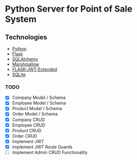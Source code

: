 # Python Server for Point of Sale System

## Technologies

- [Python](https://www.python.org/)
- [Flask](https://flask.palletsprojects.com/en/1.1.x/)
- [SQLAlchemy](https://www.sqlalchemy.org/)
- [Marshmallow](https://marshmallow.readthedocs.io/en/stable/)
- [FLASK-JWT-Extended](https://flask-jwt-extended.readthedocs.io/en/stable/)
- [SQLite](https://www.sqlite.org/index.html)

### TODO

- [x] Company Model / Schema
- [x] Employee Model / Schema
- [x] Product Model / Schema
- [x] Order Model / Schema
- [x] Company CRUD
- [x] Employee CRUD
- [x] Product CRUD
- [x] Order CRUD
- [x] Implement JWT
- [x] Implement JWT Route Guards
- [ ] Implement Admin CRUD Functionality
